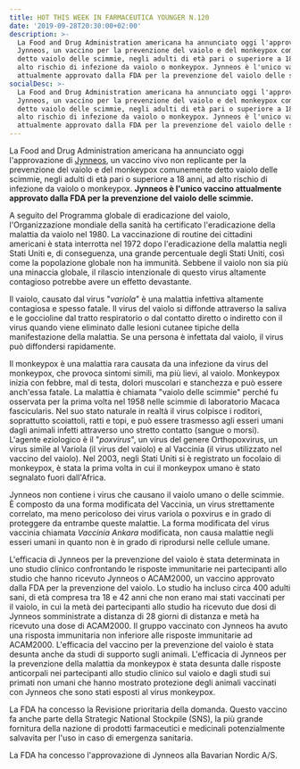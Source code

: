 ```yaml
---
title: HOT THIS WEEK IN FARMACEUTICA YOUNGER N.120
date: '2019-09-28T20:30:00+02:00'
description: >-
  La Food and Drug Administration americana ha annunciato oggi l'approvazione
  Jynneos, un vaccino per la prevenzione del vaiolo e del monkeypox comunemente
  detto vaiolo delle scimmie, negli adulti di età pari o superiore a 18 anni, ad
  alto rischio di infezione da vaiolo o monkeypox. Jynneos è l'unico vaccino
  attualmente approvato dalla FDA per la prevenzione del vaiolo delle scimmie.
socialDesc: >-
  La Food and Drug Administration americana ha annunciato oggi l'approvazione
  Jynneos, un vaccino per la prevenzione del vaiolo e del monkeypox comunemente
  detto vaiolo delle scimmie, negli adulti di età pari o superiore a 18 anni, ad
  alto rischio di infezione da vaiolo o monkeypox. Jynneos è l'unico vaccino
  attualmente approvato dalla FDA per la prevenzione del vaiolo delle scimmie.
---
```

La Food and Drug Administration americana ha annunciato oggi l'approvazione di [Jynneos](https://www.fda.gov/news-events/press-announcements/fda-approves-first-live-non-replicating-vaccine-prevent-smallpox-and-monkeypox), un vaccino vivo non replicante per la prevenzione del vaiolo e del monkeypox comunemente detto vaiolo delle scimmie, negli adulti di età pari o superiore a 18 anni, ad alto rischio di infezione da vaiolo o monkeypox. **Jynneos è l'unico vaccino attualmente approvato dalla FDA per la prevenzione del vaiolo delle scimmie.**

A seguito del Programma globale di eradicazione del vaiolo, l'Organizzazione mondiale della sanità ha certificato l'eradicazione della malattia da vaiolo nel 1980. La vaccinazione di routine dei cittadini americani è stata interrotta nel 1972 dopo l'eradicazione della malattia negli Stati Uniti e, di conseguenza, una grande percentuale degli Stati Uniti, così come la popolazione globale non ha immunità. Sebbene il vaiolo non sia più una minaccia globale, il rilascio intenzionale di questo virus altamente contagioso potrebbe avere un effetto devastante. 

Il vaiolo, causato dal virus "_variola_" è una malattia infettiva altamente contagiosa e spesso fatale. Il virus del vaiolo si diffonde attraverso la saliva e le goccioline dal tratto respiratorio o dal contatto diretto o indiretto con il virus quando viene eliminato dalle lesioni cutanee tipiche della manifestazione della malattia. Se una persona è infettata dal vaiolo, il virus può diffondersi rapidamente.

Il monkeypox è una malattia rara causata da una infezione da virus del monkeypox, che provoca sintomi simili, ma più lievi, al vaiolo. Monkeypox inizia con febbre, mal di testa, dolori muscolari e stanchezza e può essere anch'essa fatale. La malattia è chiamata "vaiolo delle scimmie" perché fu osservata per la prima volta nel 1958 nelle scimmie di laboratorio Macaca fascicularis. Nel suo stato naturale in realtà il virus colpisce i roditori, soprattutto scoiattoli, ratti e topi, e può essere trasmesso agli esseri umani dagli animali infetti attraverso uno stretto contatto (sangue o morsi).
L'agente eziologico è il "_poxvirus_", un virus del genere Orthopoxvirus, un virus simile al Variola (il virus del vaiolo) e al Vaccinia (il virus utilizzato nel vaccino del vaiolo). Nel 2003, negli Stati Uniti si è registrato un focolaio di monkeypox, è stata la prima volta in cui il monkeypox umano è stato segnalato fuori dall'Africa.

Jynneos non contiene i virus che causano il vaiolo umano o delle scimmie. È composto da una forma modificata del Vaccinia, un virus strettamente correlato, ma meno pericoloso dei virus variola o poxvirus e in grado di proteggere da entrambe queste malattie. La forma modificata del virus vaccinia chiamata _Vaccinia Ankara_ modificata, non causa malattie negli esseri umani in quanto non è in grado di riprodursi nelle cellule umane.

L'efficacia di Jynneos per la prevenzione del vaiolo è stata determinata in uno studio clinico confrontando le risposte immunitarie nei partecipanti allo studio che hanno ricevuto Jynneos o ACAM2000, un vaccino approvato dalla FDA per la prevenzione del vaiolo. Lo studio ha incluso circa 400 adulti sani, di età compresa tra 18 e 42 anni che non erano mai stati vaccinati per il vaiolo, in cui la metà dei partecipanti allo studio ha ricevuto due dosi di Jynneos somministrate a distanza di 28 giorni di distanza e metà ha ricevuto una dose di ACAM2000. Il gruppo vaccinato con Jynneos ha avuto una risposta immunitaria non inferiore alle risposte immunitarie ad ACAM2000. L'efficacia del vaccino per la prevenzione del vaiolo è stata desunta anche da studi di supporto sugli animali.
 L'efficacia di Jynneos per la prevenzione della malattia da monkeypox è stata desunta dalle risposte anticorpali nei partecipanti allo studio clinico sul vaiolo e dagli studi sui primati non umani che hanno mostrato protezione degli animali vaccinati con Jynneos che sono stati esposti al virus monkeypox.

La FDA ha concesso la Revisione prioritaria della domanda. Questo vaccino fa anche parte della Strategic National Stockpile (SNS), la più grande fornitura della nazione di prodotti farmaceutici e medicinali potenzialmente salvavita per l'uso in caso di emergenza sanitaria.

La FDA ha concesso l'approvazione di Jynneos alla Bavarian Nordic A/S.
